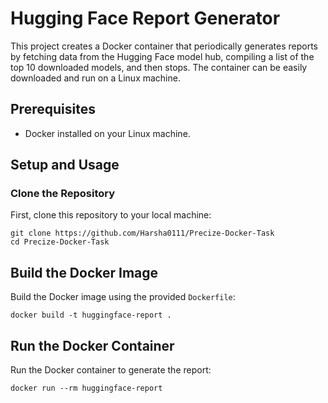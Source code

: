 # Hugging Face Report Generator

This project creates a Docker container that periodically generates reports by fetching data from the Hugging Face model hub, compiling a list of the top 10 downloaded models, and then stops. The container can be easily downloaded and run on a Linux machine.

## Prerequisites

- Docker installed on your Linux machine.

## Setup and Usage

### Clone the Repository

First, clone this repository to your local machine:

```
git clone https://github.com/Harsha0111/Precize-Docker-Task
cd Precize-Docker-Task
```

## Build the Docker Image

Build the Docker image using the provided `Dockerfile`:
```
docker build -t huggingface-report .
```

## Run the Docker Container
Run the Docker container to generate the report:

```
docker run --rm huggingface-report
```